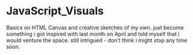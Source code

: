 # JavaScript_Visuals
Basics on HTML Canvas and creative sketches of my own. 
just become something i got inspired with last month on April and told myself that i would venture the space. 
still intrigued - don't think i might stop any time soon.
